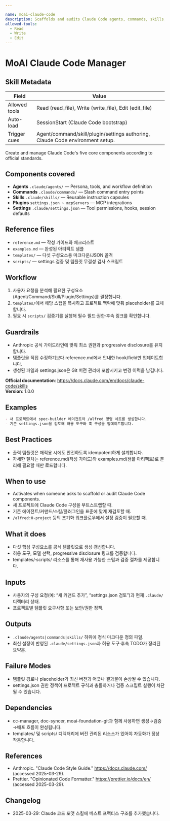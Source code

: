 ```yaml
---

name: moai-claude-code
description: Scaffolds and audits Claude Code agents, commands, skills, plugins, and settings with production templates. Use when configuring or reviewing Claude Code automation inside MoAI workflows.
allowed-tools:
  - Read
  - Write
  - Edit
---
```


# MoAI Claude Code Manager

## Skill Metadata
| Field | Value |
| ----- | ----- |
| Allowed tools | Read (read_file), Write (write_file), Edit (edit_file) |
| Auto-load | SessionStart (Claude Code bootstrap) |
| Trigger cues | Agent/command/skill/plugin/settings authoring, Claude Code environment setup. |

Create and manage Claude Code's five core components according to official standards.

## Components covered

- **Agents** `.claude/agents/` — Persona, tools, and workflow definition
- **Commands** `.claude/commands/` — Slash command entry points
- **Skills** `.claude/skills/` — Reusable instruction capsules
- **Plugins** `settings.json › mcpServers` — MCP integrations
- **Settings** `.claude/settings.json` — Tool permissions, hooks, session defaults

## Reference files

- `reference.md` — 작성 가이드와 체크리스트
- `examples.md` — 완성된 아티팩트 샘플
- `templates/` — 다섯 구성요소용 마크다운/JSON 골격
- `scripts/` — settings 검증 및 템플릿 무결성 검사 스크립트

## Workflow

1. 사용자 요청을 분석해 필요한 구성요소(Agent/Command/Skill/Plugin/Settings)를 결정합니다.
2. `templates/`에서 해당 스텁을 복사하고 프로젝트 맥락에 맞춰 placeholder를 교체합니다.
3. 필요 시 `scripts/` 검증기를 실행해 필수 필드·권한·후속 링크를 확인합니다.

## Guardrails

- Anthropic 공식 가이드라인에 맞춰 최소 권한과 progressive disclosure를 유지합니다.
- 템플릿을 직접 수정하기보다 reference.md에서 안내한 hook/field만 업데이트합니다.
- 생성된 파일과 settings.json은 Git 버전 관리에 포함시키고 변경 이력을 남깁니다.

**Official documentation**: https://docs.claude.com/en/docs/claude-code/skills  
**Version**: 1.0.0

## Examples
```markdown
- 새 프로젝트에서 spec-builder 에이전트와 /alfred 명령 세트를 생성합니다.
- 기존 settings.json을 검토해 허용 도구와 훅 구성을 업데이트합니다.
```

## Best Practices
- 출력 템플릿은 재적용 시에도 안전하도록 idempotent하게 설계합니다.
- 자세한 절차는 reference.md(작성 가이드)와 examples.md(샘플 아티팩트)로 분리해 필요할 때만 로드합니다.

## When to use
- Activates when someone asks to scaffold or audit Claude Code components.
- 새 프로젝트에 Claude Code 구성을 부트스트랩할 때.
- 기존 에이전트/커맨드/스킬/플러그인을 표준에 맞게 재검토할 때.
- `/alfred:0-project` 등의 초기화 워크플로우에서 설정 검증이 필요할 때.

## What it does
- 다섯 핵심 구성요소를 공식 템플릿으로 생성·갱신합니다.
- 허용 도구, 모델 선택, progressive disclosure 링크를 검증합니다.
- templates/·scripts/ 리소스를 통해 재사용 가능한 스텁과 검증 절차를 제공합니다.

## Inputs
- 사용자의 구성 요청(예: “새 커맨드 추가”, “settings.json 검토”)과 현재 `.claude/` 디렉터리 상태.
- 프로젝트별 템플릿 요구사항 또는 보안/권한 정책.

## Outputs
- `.claude/agents|commands|skills/` 하위에 정식 마크다운 정의 파일.
- 최신 설정이 반영된 `.claude/settings.json`과 허용 도구·후속 TODO가 정리된 요약본.

## Failure Modes
- 템플릿 경로나 placeholder가 최신 버전과 어긋나 결과물이 손상될 수 있습니다.
- settings.json 권한 정책이 프로젝트 규칙과 충돌하거나 검증 스크립트 실행이 차단될 수 있습니다.

## Dependencies
- cc-manager, doc-syncer, moai-foundation-git과 함께 사용하면 생성→검증→배포 흐름이 완성됩니다.
- templates/ 및 scripts/ 디렉터리에 버전 관리된 리소스가 있어야 자동화가 정상 작동합니다.

## References
- Anthropic. "Claude Code Style Guide." https://docs.claude.com/ (accessed 2025-03-29).
- Prettier. "Opinionated Code Formatter." https://prettier.io/docs/en/ (accessed 2025-03-29).

## Changelog
- 2025-03-29: Claude 코드 포맷 스킬에 베스트 프랙티스 구조를 추가했습니다.

